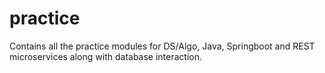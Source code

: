 # practice
Contains all the practice modules for DS/Algo, Java, Springboot and REST microservices along with database interaction.
